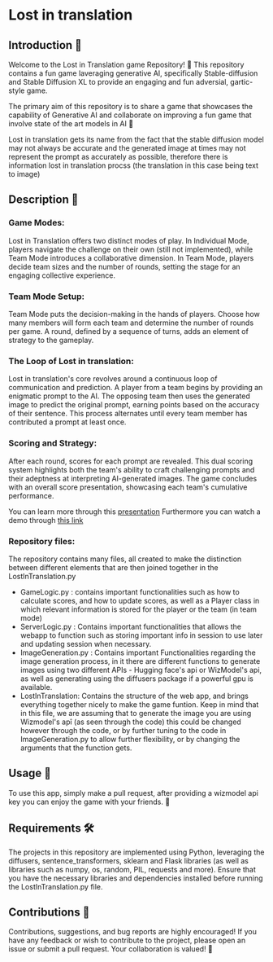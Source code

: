 # Lost in translation 

## Introduction 🎉

Welcome to the Lost in Translation game Repository! 🚀 This repository contains a fun game laveraging generative AI, specifically Stable-diffusion and Stable Diffusion XL to provide an engaging and fun adversial, gartic-style game.

The primary aim of this repository is to share a game that showcases the capability of Generative AI and collaborate on improving a fun game that involve state of the art models in AI 🌟


Lost in translation gets its name from the fact that the stable diffusion model may not always be accurate and the generated image at times may not represent the prompt as accurately as possible, therefore there is information lost in translation procss (the translation in this case being text to image)

## Description 📑

### Game Modes:
Lost in Translation offers two distinct modes of play. In Individual Mode, players navigate the challenge on their own (still not implemented), while Team Mode introduces a collaborative dimension. In Team Mode, players decide team sizes and the number of rounds, setting the stage for an engaging collective experience.

### Team Mode Setup:
Team Mode puts the decision-making in the hands of players. Choose how many members will form each team and determine the number of rounds per game. A round, defined by a sequence of turns, adds an element of strategy to the gameplay.

### The Loop of Lost in translation:
Lost in translation's core revolves around a continuous loop of communication and prediction. A player from a team begins by providing an enigmatic prompt to the AI. The opposing team then uses the generated image to predict the original prompt, earning points based on the accuracy of their sentence. This process alternates until every team member has contributed a prompt at least once.

### Scoring and Strategy:
After each round, scores for each prompt are revealed. This dual scoring system highlights both the team's ability to craft challenging prompts and their adeptness at interpreting AI-generated images. The game concludes with an overall score presentation, showcasing each team's cumulative performance.

You can learn more through this [presentation](https://docs.google.com/presentation/d/10Fure-nI3lnS3E8w4YUZkIH7qAo5kfkx_jl8mTM_yrU/edit?usp=sharing)
Furthermore you can watch a demo through [this link](https://drive.google.com/file/d/1lb4zQ8ACkstcP_Y93E5inLAgXdKkkyoK/view?usp=sharing)

### Repository files: 
The repository contains many files, all created to make the distinction between different elements that are then joined together in the LostInTranslation.py
  * GameLogic.py : contains important functionalities such as how to calculate scores, and how to update scores, as well as a Player class in which relevant information is stored for the player or the team (in team mode) 
  * ServerLogic.py : Contains important functionalities that allows the webapp to function such as storing important info in session to use later and updating session when necessary.
  * ImageGeneration.py : Contains important Functionalities regarding the image generation process, in it there are different functions to generate images using two different APIs - Hugging face's api or WizModel's api, as well as generating using the diffusers package if a powerful gpu is available.
  * LostInTranslation: Contains the structure of the web app, and brings everything together nicely to make the game funtion. Keep in mind that in this file, we are assuming that to generate the image you are using Wizmodel's apî (as seen through the code) this could be changed however through the code, or by further tuning to the code in ImageGeneration.py to allow further flexibility, or by changing the arguments that the function gets.
## Usage 🚀

To use this app, simply make a pull request, after providing a wizmodel api key you can enjoy the game with your friends. 📝

## Requirements 🛠️

The projects in this repository are implemented using Python, leveraging the diffusers, sentence_transformers, sklearn and Flask libraries (as well as libraries such as numpy, os, random, PIL, requests and more). Ensure that you have the necessary libraries and dependencies installed before running the LostInTranslation.py file.

## Contributions 🤝

Contributions, suggestions, and bug reports are highly encouraged! If you have any feedback or wish to contribute to the project, please open an issue or submit a pull request. Your collaboration is valued! 🙌


